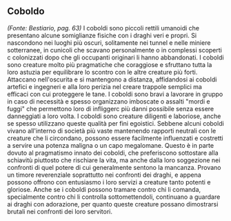 ## **Coboldo**

_(Fonte: Bestiario, pag. 63)_ I coboldi sono piccoli rettili umanoidi che
presentano alcune somiglianze fisiche con i draghi veri e propri. Si nascondono
nei luoghi più oscuri, solitamente nei tunnel e nelle miniere sotterranee, in
cunicoli che scavano personalmente o in complessi scoperti c colonizzati dopo
che gli occupanti originari li hanno abbandonati. I coboldi sono creature molto
più pragmatiche che coraggiose e sfruttano tutta la loro astuzia per equilibrare
lo scontro con le altre creature più forti. Attaccano nell'oscurita e si
mantengono a distanza, affidandosi ai coboldi artefici e ingegneri e alla loro
perizia nel creare trappole semplici ma efficaci con cui proteggere le tane. I
coboldi sono bravi a lavorare in gruppo in caso di necessità e spesso
organizzano imboscate o assalti "mordi e fuggi" che permettono loro di
infliggerc più danni possibile senza essere danneggiati a loro volta. I coboldi
sono creature diligenti e laboriose, anche se spesso utilizzano queste qualità
per fini egoistici. Sebbene alcuni coboldi vivano all'interno di società più
vaste mantenendo rapporti neutrali con le creature che li circondano, possono
essere facilmente influenzati e costretti a servire una potenza maligna o un
capo megalomane. Questo è in parte dovuto al pragmatismo innato dei coboldi, che
preferiscono sottostare alla schiavitù piuttosto che rischiare la vita, ma anche
dalla loro soggezione nei confronti di quel potere di cui generalmente sentono
la mancanza. Provano un timore reverenziale soprattutto nei confronti dei
draghi, e appena possono offrono con entusiasmo i loro servizi a creature tanto
potenti e gloriose. Anche se i coboldi possono tramare contro chi li comanda,
specialmente contro chi li controlla sottomettendoli, continuano a guardare ai
draghi con adorazione, per quanto queste creature possano dimostrarsi brutali
nei confronti dei loro servitori.
